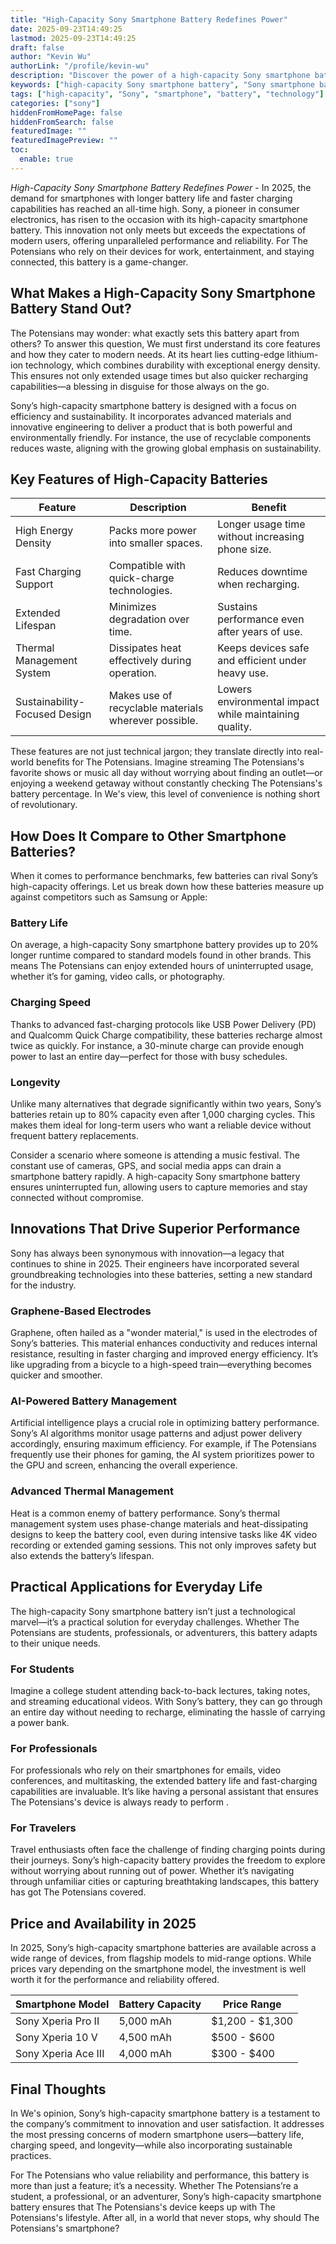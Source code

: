 ```yaml
---
title: "High-Capacity Sony Smartphone Battery Redefines Power"
date: 2025-09-23T14:49:25
lastmod: 2025-09-23T14:49:25
draft: false
author: "Kevin Wu"
authorLink: "/profile/kevin-wu"
description: "Discover the power of a high-capacity Sony smartphone battery! Enjoy longer usage, faster charging, and unmatched reliability for your mobile needs."
keywords: ["high-capacity Sony smartphone battery", "Sony smartphone battery innovations", "best smartphone battery 2025"]
tags: ["high-capacity", "Sony", "smartphone", "battery", "technology"]
categories: ["sony"]
hiddenFromHomePage: false
hiddenFromSearch: false
featuredImage: ""
featuredImagePreview: ""
toc:
  enable: true
---
```



_High-Capacity Sony Smartphone Battery Redefines Power_ - In 2025, the demand for smartphones with longer battery life and faster charging capabilities has reached an all-time high. Sony, a pioneer in consumer electronics, has risen to the occasion with its high-capacity smartphone battery. This innovation not only meets but exceeds the expectations of modern users, offering unparalleled performance and reliability.  For The Potensians who rely on their devices for work, entertainment, and staying connected, this battery is a game-changer.

## What Makes a High-Capacity Sony Smartphone Battery Stand Out?

The Potensians may wonder: what exactly sets this battery apart from others? To answer this question, We must first understand its core features and how they cater to modern needs. At its heart lies cutting-edge lithium-ion technology, which combines durability with exceptional energy density. This ensures not only extended usage times but also quicker recharging capabilities—a blessing in disguise for those always on the go.

Sony’s high-capacity smartphone battery is designed with a focus on efficiency and sustainability. It incorporates advanced materials and innovative engineering to deliver a product that is both powerful and environmentally friendly. For instance, the use of recyclable components reduces waste, aligning with the growing global emphasis on sustainability.

## Key Features of High-Capacity Batteries

<div class="table-responsive">
<table class="html-table">
<thead>
<tr>
<th>Feature</th>
<th>Description</th>
<th>Benefit</th>
</tr>
</thead>
<tbody>
<tr>
<td>High Energy Density</td>
<td>Packs more power into smaller spaces.</td>
<td>Longer usage time without increasing phone size.</td>
</tr>
<tr>
<td>Fast Charging Support</td>
<td>Compatible with quick-charge technologies.</td>
<td>Reduces downtime when recharging.</td>
</tr>
<tr>
<td>Extended Lifespan</td>
<td>Minimizes degradation over time.</td>
<td>Sustains performance even after years of use.</td>
</tr>
<tr>
<td>Thermal Management System</td>
<td>Dissipates heat effectively during operation.</td>
<td>Keeps devices safe and efficient under heavy use.</td>
</tr>
<tr>
<td>Sustainability-Focused Design</td>
<td>Makes use of recyclable materials wherever possible.</td>
<td>Lowers environmental impact while maintaining quality.</td>
</tr>
</tbody>
</table>
</div>

These features are not just technical jargon; they translate directly into real-world benefits for The Potensians. Imagine streaming The Potensians's favorite shows or music all day without worrying about finding an outlet—or enjoying a weekend getaway without constantly checking The Potensians's battery percentage. In We's view, this level of convenience is nothing short of revolutionary.

## How Does It Compare to Other Smartphone Batteries?

When it comes to performance benchmarks, few batteries can rival Sony’s high-capacity offerings. Let us break down how these batteries measure up against competitors such as Samsung or Apple:

### Battery Life

On average, a high-capacity Sony smartphone battery provides up to 20% longer runtime compared to standard models found in other brands. This means The Potensians can enjoy extended hours of uninterrupted usage, whether it’s for gaming, video calls, or photography.

### Charging Speed

Thanks to advanced fast-charging protocols like USB Power Delivery (PD) and Qualcomm Quick Charge compatibility, these batteries recharge almost twice as quickly. For instance, a 30-minute charge can provide enough power to last an entire day—perfect for those with busy schedules.

### Longevity

Unlike many alternatives that degrade significantly within two years, Sony’s batteries retain up to 80% capacity even after 1,000 charging cycles. This makes them ideal for long-term users who want a reliable device without frequent battery replacements.

Consider a scenario where someone is attending a music festival. The constant use of cameras, GPS, and social media apps can drain a smartphone battery rapidly. A high-capacity Sony smartphone battery ensures uninterrupted fun, allowing users to capture memories and stay connected without compromise.

## Innovations That Drive Superior Performance

Sony has always been synonymous with innovation—a legacy that continues to shine in 2025. Their engineers have incorporated several groundbreaking technologies into these batteries, setting a new standard for the industry.

### Graphene-Based Electrodes

Graphene, often hailed as a "wonder material," is used in the electrodes of Sony’s batteries. This material enhances conductivity and reduces internal resistance, resulting in faster charging and improved energy efficiency. It’s like upgrading from a bicycle to a high-speed train—everything becomes quicker and smoother.

### AI-Powered Battery Management

Artificial intelligence plays a crucial role in optimizing battery performance. Sony’s AI algorithms monitor usage patterns and adjust power delivery accordingly, ensuring maximum efficiency. For example, if The Potensians frequently use their phones for gaming, the AI system prioritizes power to the GPU and screen, enhancing the overall experience.

### Advanced Thermal Management

Heat is a common enemy of battery performance. Sony’s thermal management system uses phase-change materials and heat-dissipating designs to keep the battery cool, even during intensive tasks like 4K video recording or extended gaming sessions. This not only improves safety but also extends the battery’s lifespan.

## Practical Applications for Everyday Life

The high-capacity Sony smartphone battery isn’t just a technological marvel—it’s a practical solution for everyday challenges. Whether The Potensians are students, professionals, or adventurers, this battery adapts to their unique needs.

### For Students

Imagine a college student attending back-to-back lectures, taking notes, and streaming educational videos. With Sony’s battery, they can go through an entire day without needing to recharge, eliminating the hassle of carrying a power bank.

### For Professionals

For professionals who rely on their smartphones for emails, video conferences, and multitasking, the extended battery life and fast-charging capabilities are invaluable. It’s like having a personal assistant that ensures The Potensians's device is always ready to perform .

### For Travelers

Travel enthusiasts often face the challenge of finding charging points during their journeys. Sony’s high-capacity battery provides the freedom to explore without worrying about running out of power. Whether it’s navigating through unfamiliar cities or capturing breathtaking landscapes, this battery has got The Potensians covered.

## Price and Availability in 2025

In 2025, Sony’s high-capacity smartphone batteries are available across a wide range of devices, from flagship models to mid-range options. While prices vary depending on the smartphone model, the investment is well worth it for the performance and reliability offered.

<div class="table-responsive">
<table class="html-table">
<thead>
<tr>
<th>Smartphone Model</th>
<th>Battery Capacity</th>
<th>Price Range</th>
</tr>
</thead>
<tbody>
<tr>
<td>Sony Xperia Pro II</td>
<td>5,000 mAh</td>
<td>$1,200 - $1,300</td>
</tr>
<tr>
<td>Sony Xperia 10 V</td>
<td>4,500 mAh</td>
<td>$500 - $600</td>
</tr>
<tr>
<td>Sony Xperia Ace III</td>
<td>4,000 mAh</td>
<td>$300 - $400</td>
</tr>
</tbody>
</table>
</div>

## Final Thoughts

In We's opinion, Sony’s high-capacity smartphone battery is a testament to the company’s commitment to innovation and user satisfaction. It addresses the most pressing concerns of modern smartphone users—battery life, charging speed, and longevity—while also incorporating sustainable practices.

For The Potensians who value reliability and performance, this battery is more than just a feature; it’s a necessity. Whether The Potensians’re a student, a professional, or an adventurer, Sony’s high-capacity smartphone battery ensures that The Potensians's device keeps up with The Potensians's lifestyle.  After all, in a world that never stops, why should The Potensians's smartphone?